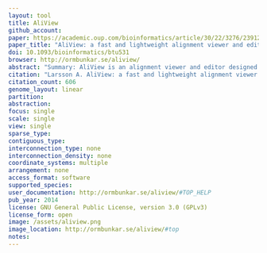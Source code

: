 ```yaml
---
layout: tool 
title: AliView
github_account: 
paper: https://academic.oup.com/bioinformatics/article/30/22/3276/2391211
paper_title: "AliView: a fast and lightweight alignment viewer and editor for large datasets"
doi: 10.1093/bioinformatics/btu531
browser: http://ormbunkar.se/aliview/
abstract: "Summary: AliView is an alignment viewer and editor designed to meet the requirements of next-generation sequencing era phylogenetic datasets. AliView handles alignments of unlimited size in the formats most commonly used, i.e. FASTA, Phylip, Nexus, Clustal and MSF. The intuitive graphical interface makes it easy to inspect, sort, delete, merge and realign sequences as part of the manual filtering process of large datasets. AliView also works as an easy-to-use alignment editor for small as well as large datasets. Availability and implementation: AliView is released as open-source software under the GNU General Public License, version 3.0 (GPLv3), and is available at GitHub ( www.github.com/AliView ). The program is cross-platform and extensively tested on Linux, Mac OS X and Windows systems. Downloads and help are available at http://ormbunkar.se/aliview"
citation: "Larsson A. AliView: a fast and lightweight alignment viewer and editor for large datasets. Bioinformatics. academic.oup.com; 2014;30: 3276–3278."
citation_count: 606
genome_layout: linear
partition: 
abstraction: 
focus: single
scale: single
view: single
sparse_type: 
contiguous_type: 
interconnection_type: none
interconnection_density: none
coordinate_systems: multiple
arrangement: none
access_format: software
supported_species: 
user_documentation: http://ormbunkar.se/aliview/#TOP_HELP
pub_year: 2014
license: GNU General Public License, version 3.0 (GPLv3)
license_form: open
image: /assets/aliview.png
image_location: http://ormbunkar.se/aliview/#top
notes: 
---
```


